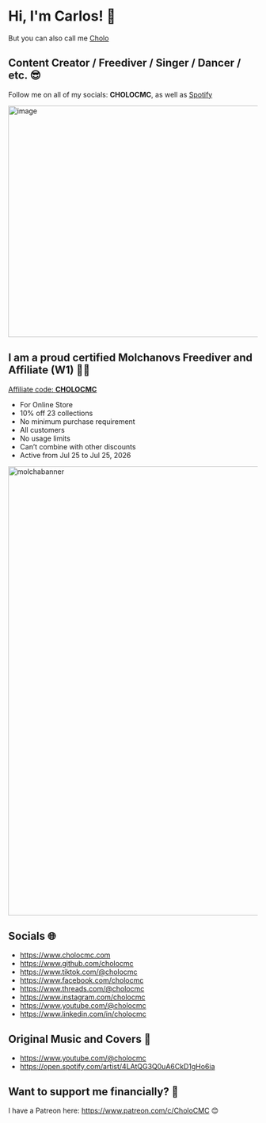# Hi, I'm Carlos! 👋

But you can also call me [Cholo](https://www.cholocmc.com/)

## Content Creator / Freediver / Singer / Dancer / etc. 😎

Follow me on all of my socials: **CHOLOCMC**, as well as [Spotify](https://open.spotify.com/artist/4LAtQG3Q0uA6CkD1gHo6ia)

<img width="1436" height="467" alt="image" src="https://github.com/user-attachments/assets/1871c9b6-c599-43b1-9816-ee57a1442885" />

## I am a proud certified Molchanovs Freediver and Affiliate (W1) 🧜‍♂️

[Affiliate code: **CHOLOCMC**](https://molchanovs.com/collections/all-products?srsltid=AfmBOopl6ENsGXtpnAUofcy6o-KNX_gSvJ5d3UJ5_LP09Wr_knsu4nTM)
- For Online Store
- 10% off 23 collections
- No minimum purchase requirement
- All customers
- No usage limits
- Can’t combine with other discounts
- Active from Jul 25 to Jul 25, 2026

<img width="1600" height="907" alt="molchabanner" src="https://github.com/user-attachments/assets/184eeff3-f319-4b35-b969-f8b6cfcad28a" />

## Socials 🌐

- https://www.cholocmc.com
- https://www.github.com/cholocmc
- https://www.tiktok.com/@cholocmc
- https://www.facebook.com/cholocmc
- https://www.threads.com/@cholocmc
- https://www.instagram.com/cholocmc
- https://www.youtube.com/@cholocmc
- https://www.linkedin.com/in/cholocmc

## Original Music and Covers 🤘

- https://www.youtube.com/@cholocmc
- https://open.spotify.com/artist/4LAtQG3Q0uA6CkD1gHo6ia

## Want to support me financially? 💞

I have a Patreon here: https://www.patreon.com/c/CholoCMC 😊
